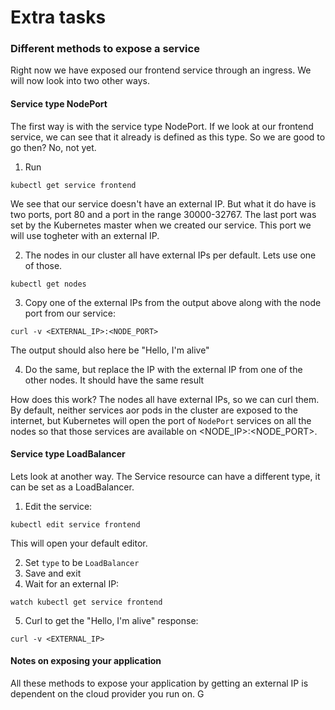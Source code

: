 # Extra tasks

### Different methods to expose a service
Right now we have exposed our frontend service through an ingress. We will now look into two other ways.

#### Service type NodePort
The first way is with the service type NodePort. If we look at our frontend service, we can see that it already is defined as this type. So we are good to go then? No, not yet.

1. Run

  ```
  kubectl get service frontend
  ```

We see that our service doesn't have an external IP. But what it do have is two ports, port 80 and a port in the range 30000-32767. The last port was set by the Kubernetes master when we created our service. This port we will use togheter with an external IP.

2. The nodes in our cluster all have external IPs per default. Lets use one of those.

  ```
  kubectl get nodes
  ```

3. Copy one of the external IPs from the output above along with the node port from our service:

  ```
  curl -v <EXTERNAL_IP>:<NODE_PORT>
  ```

  The output should also here be "Hello, I'm alive"

4. Do the same, but replace the IP with the external IP from one of the other nodes. It should have the same result

How does this work? The nodes all have external IPs, so we can curl them. By default, neither services aor pods in the cluster are exposed to the internet, but Kubernetes will open the port of `NodePort` services on all the nodes so that those services are available on <NODE_IP>:<NODE_PORT>.

#### Service type LoadBalancer
Lets look at another way. The Service resource can have a different type, it can be set as a LoadBalancer.

1. Edit the service:

  ```
  kubectl edit service frontend
  ```

  This will open your default editor.

2. Set `type` to be `LoadBalancer`
3. Save and exit
4. Wait for an external IP:

  ```
  watch kubectl get service frontend
  ```

5. Curl to get the "Hello, I'm alive" response:

  ```
  curl -v <EXTERNAL_IP>
  ```

#### Notes on exposing your application
All these methods to expose your application by getting an external IP is dependent on the cloud provider you run on. G
